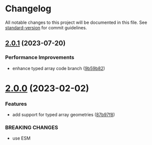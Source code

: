 # Changelog

All notable changes to this project will be documented in this file. See [standard-version](https://github.com/conventional-changelog/standard-version) for commit guidelines.

## [2.0.1](https://github.com/vorg/geom-normals/compare/v2.0.0...v2.0.1) (2023-07-20)


### Performance Improvements

* enhance typed array code branch ([9b59b82](https://github.com/vorg/geom-normals/commit/9b59b823fb6cb2b2a7c831d21872165325e06932))



# [2.0.0](https://github.com/vorg/geom-normals/compare/v1.0.1...v2.0.0) (2023-02-02)


### Features

* add support for typed array geometries ([87b97f8](https://github.com/vorg/geom-normals/commit/87b97f8f7ae78a1e6f5e5355763af0833f47552e))


### BREAKING CHANGES

* use ESM
